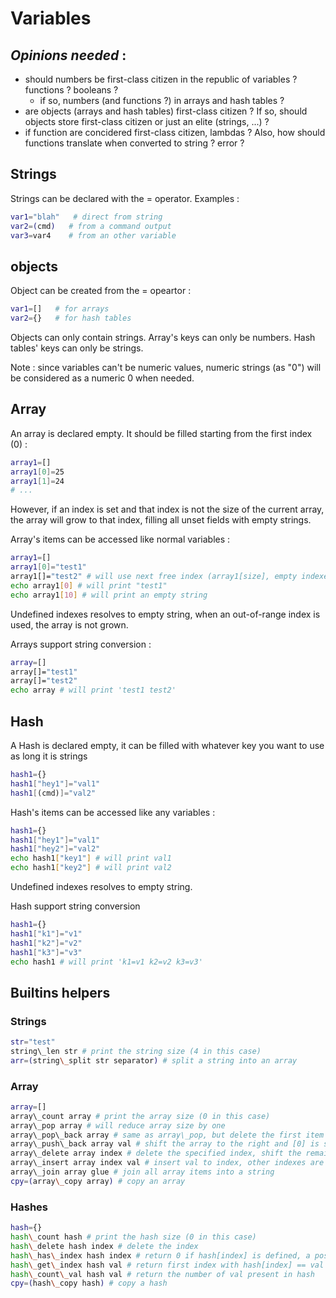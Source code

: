 
# Variables

## *Opinions needed* :

- should numbers be first-class citizen in the republic of variables ? functions ? booleans ?
  - if so, numbers (and functions ?) in arrays and hash tables ?
- are objects (arrays and hash tables) first-class citizen ? If so, should objects store first-class citizen or just an elite (strings, ...) ?
- if function are concidered first-class citizen, lambdas ? Also, how should functions translate when converted to string ? error ?

## Strings

Strings can be declared with the = operator.
Examples :

```bash
var1="blah"   # direct from string
var2=(cmd)   # from a command output
var3=var4    # from an other variable
```

## objects

Object can be created from the = opeartor :

```bash
var1=[]   # for arrays
var2={}   # for hash tables
```

Objects can only contain strings.
Array's keys can only be numbers.
Hash tables' keys can only be strings.

Note : since variables can't be numeric values,
numeric strings (as "0") will be considered as a numeric 0 when needed.

## Array

An array is declared empty. It should be filled starting from the first index (0) :

```bash
array1=[]
array1[0]=25
array1[1]=24
# ...
```

However, if an index is set and that index is not the size of the current array,
the array will grow to that index, filling all unset fields with empty strings.

Array's items can be accessed like normal variables :

```bash
array1=[]
array1[0]="test1"
array1[]="test2" # will use next free index (array1[size], empty indexes are not considered free)
echo array1[0] # will print "test1"
echo array1[10] # will print an empty string
```

Undefined indexes resolves to empty string, when an out-of-range index is used,
the array is not grown.

Arrays support string conversion :

```bash
array=[]
array[]="test1"
array[]="test2"
echo array # will print 'test1 test2'
```

## Hash

A Hash is declared empty, it can be filled with whatever key you want to use
as long it is strings

```bash
hash1={}
hash1["hey1"]="val1"
hash1[(cmd)]="val2"
```

Hash's items can be accessed like any variables :

```bash
hash1={}
hash1["hey1"]="val1"
hash1["hey2"]="val2"
echo hash1["key1"] # will print val1
echo hash1["key2"] # will print val2
```

Undefined indexes resolves to empty string.

Hash support string conversion

```bash
hash1={}
hash1["k1"]="v1"
hash1["k2"]="v2"
hash1["k3"]="v3"
echo hash1 # will print 'k1=v1 k2=v2 k3=v3'
```

## Builtins helpers

### Strings

```bash
str="test"
string\_len str # print the string size (4 in this case)
arr=(string\_split str separator) # split a string into an array
```

### Array

```bash
array=[]
array\_count array # print the array size (0 in this case)
array\_pop array # will reduce array size by one
array\_pop\_back array # same as array\_pop, but delete the first item
array\_push\_back array val # shift the array to the right and [0] is set to val
array\_delete array index # delete the specified index, shift the remaining items
array\_insert array index val # insert val to index, other indexes are shifted accordingly
array\_join array glue # join all array items into a string
cpy=(array\_copy array) # copy an array
```

### Hashes

```bash
hash={}
hash\_count hash # print the hash size (0 in this case)
hash\_delete hash index # delete the index
hash\_has\_index hash index # return 0 if hash[index] is defined, a positive number otherwise
hash\_get\_index hash val # return first index with hash[index] == val
hash\_count\_val hash val # return the number of val present in hash
cpy=(hash\_copy hash) # copy a hash
```

